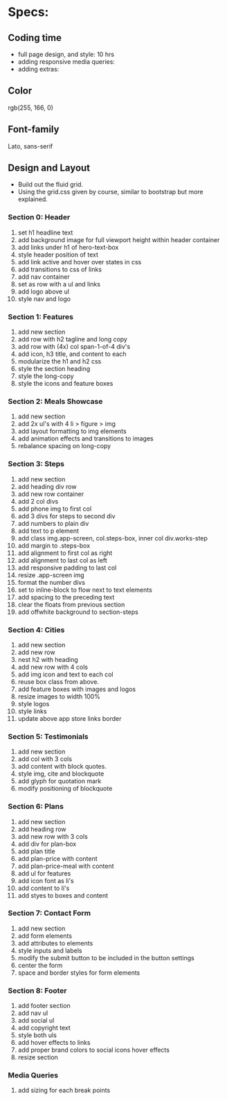 Specs:
======

Coding time
-----------

- full page design, and style: 10 hrs
- adding responsive media queries:
- adding extras: 

Color
-----

rgb(255, 166, 0)

Font-family
-----------

Lato, sans-serif

Design and Layout
-----------------

-	Build out the fluid grid.
-	Using the grid.css given by course, similar to bootstrap but more explained.

### Section 0: Header

1.	set h1 headline text
2.	add background image for full viewport height within header container
3.	add links under h1 of hero-text-box
4.	style header position of text
5.	add link active and hover over states in css
6.	add transitions to css of links
7.	add nav container
8.	set as row with a ul and links
9.	add logo above ul
10.	style nav and logo

### Section 1: Features

1. add new section
2. add row with h2 tagline and long copy
3. add row with (4x) col span-1-of-4 div's
4. add icon, h3 title, and content to each
5. modularize the h1 and h2 css
6. style the section heading
7. style the long-copy
8. style the icons and feature boxes

### Section 2: Meals Showcase

1. add new section
2. add 2x ul's with 4 li > figure > img
3. add layout formatting to img elements
4. add animation effects and transitions to images
5. rebalance spacing on long-copy

### Section 3: Steps

1. add new section
2. add heading div row
3. add new row container
4. add 2 col divs
5. add phone img to first col
6. add 3 divs for steps to second div
7. add numbers to plain div
8. add text to p element
9. add class img.app-screen, col.steps-box, inner col div.works-step
10. add margin to .steps-box
11. add alignment to first col as right
12. add alignment to last col as left
13. add responsive padding to last col
14. resize .app-screen img
15. format the number divs
16. set to inline-block to flow next to text elements
16. add spacing to the preceding text
17. clear the floats from previous section
18. add offwhite background to section-steps

### Section 4: Cities

1. add new section
2. add new row
3. nest h2 with heading
4. add new row with 4 cols
5. add img icon and text to each col
6. reuse box class from above.
7. add feature boxes with images and logos
8. resize images to width 100%
9. style logos
10. style links
11. update above app store links border

### Section 5: Testimonials

1. add new section
2. add col with 3 cols
3. add content with block quotes.
4. style img, cite and blockquote
5. add glyph for quotation mark
6. modify positioning of blockquote

### Section 6: Plans

1. add new section
2. add heading row
3. add new row with 3 cols
4. add div for plan-box
5. add plan title
6. add plan-price with content
7. add plan-price-meal with content
8. add ul for features
9. add icon font as li's
10. add content to li's
11. add styes to boxes and content

### Section 7: Contact Form

1. add new section
2. add form elements
3. add attributes to elements
4. style inputs and labels
5. modify the submit button to be included in the button settings
6. center the form
7. space and border styles for form elements

### Section 8: Footer

1. add footer section
2. add nav ul
3. add social ul
4. add copyright text
5. style both uls
6. add hover effects to links
7. add proper brand colors to social icons hover effects
8. resize section

### Media Queries

1. add sizing for each break points


























